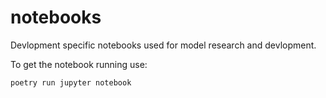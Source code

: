 # notebooks

Devlopment specific notebooks used for model research and devlopment.

To get the notebook running use: 

```sh
poetry run jupyter notebook
```